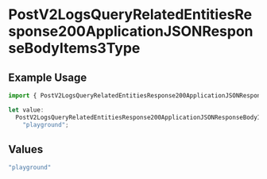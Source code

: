 # PostV2LogsQueryRelatedEntitiesResponse200ApplicationJSONResponseBodyItems3Type

## Example Usage

```typescript
import { PostV2LogsQueryRelatedEntitiesResponse200ApplicationJSONResponseBodyItems3Type } from "orq-poc-typescript-multi-env-version/models/operations";

let value:
  PostV2LogsQueryRelatedEntitiesResponse200ApplicationJSONResponseBodyItems3Type =
    "playground";
```

## Values

```typescript
"playground"
```